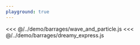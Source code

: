 ```yaml
---
playground: true
---
```


<stg-demo>
<<< @/../demo/barrages/wave_and_particle.js
<<< @/../demo/barrages/dreamy_express.js
</stg-demo>
